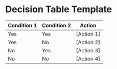 # Decision Table Template

| Condition 1 | Condition 2 | Action        |
|-------------|-------------|--------------|
| Yes         | Yes         | [Action 1]   |
| Yes         | No          | [Action 2]   |
| No          | Yes         | [Action 3]   |
| No          | No          | [Action 4]   |
